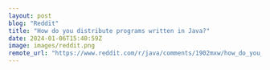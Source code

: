 ```yaml
---
layout: post
blog: "Reddit"
title: "How do you distribute programs written in Java?"
date: 2024-01-06T15:40:59Z
image: images/reddit.png
remote_url: "https://www.reddit.com/r/java/comments/1902mxw/how_do_you_distribute_programs_written_in_java/"
---
```


